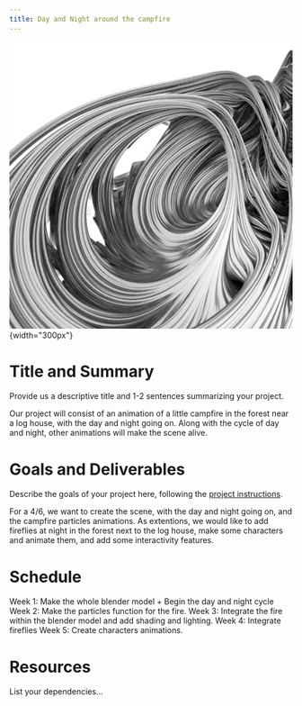 ```yaml
---
title: Day and Night around the campfire
---
```


![Put a nice picture here](images/demo.jpg){width="300px"}

# Title and Summary

Provide us a descriptive title and 1-2 sentences summarizing your project.

Our project will consist of an animation of a little campfire in the forest near a log house, with the day and night going on. Along with the cycle of day and night, other animations will make the scene alive.

# Goals and Deliverables

Describe the goals of your project here, following the
[project instructions](https://lgg.epfl.ch/teaching/ICG2019/icg_lectures/2019_project_instructions).

For a 4/6, we want to create the scene, with the day and night going on, and the campfire particles animations. As extentions, we would like to add fireflies at night in the forest next to the log house, make some characters and animate them, and add some interactivity features.

# Schedule

Week 1: Make the whole blender model + Begin the day and night cycle
Week 2: Make the particles function for the fire.
Week 3: Integrate the fire within the blender model and add shading and lighting.
Week 4: Integrate fireflies
Week 5: Create characters animations.

# Resources

List your dependencies...
